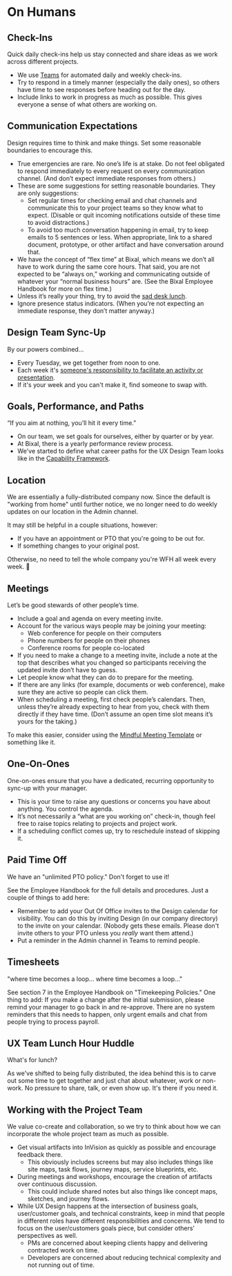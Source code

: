 # On Humans

## Check-Ins

Quick daily check-ins help us stay connected and share ideas as we work across different projects.

- We use [Teams](https://teams.microsoft.com/l/channel/19%3a0e4cd794b0154a3884ab3cf1bed2570a%40thread.skype/General?groupId=7e14dfc1-efbb-4e24-b2b3-404aff013b03&tenantId=31448150-d5ea-4e0e-bf63-51be057306d3) for automated daily and weekly check-ins.
- Try to respond in a timely manner (especially the daily ones), so others have time to see responses before heading out for the day.
- Include links to work in progress as much as possible. This gives everyone a sense of what others are working on.

## Communication Expectations

Design requires time to think and make things. Set some reasonable boundaries to encourage this.

- True emergencies are rare. No one’s life is at stake. Do not feel obligated to respond immediately to every request on every communication channel. (And don’t expect immediate responses from others.)
- These are some suggestions for setting reasonable boundaries. They are only suggestions:
    - Set regular times for checking email and chat channels and communicate this to your project teams so they know what to expect. (Disable or quit incoming notifications outside of these time to avoid distractions.)
    - To avoid too much conversation happening in email, try to keep emails to 5 sentences or less. When appropriate, link to a shared document, prototype, or other artifact and have conversation around that.
- We have the concept of “flex time” at Bixal, which means we don’t all have to work during the same core hours. That said, you are not expected to be “always on,” working and communicating outside of whatever your “normal business hours” are. (See the Bixal Employee Handbook for more on flex time.)
- Unless it’s really your thing, try to avoid the [sad desk lunch](https://saddesklunch.com/what).
- Ignore presence status indicators. (When you’re not expecting an immediate response, they don’t matter anyway.)

## Design Team Sync-Up

By our powers combined…

- Every Tuesday, we get together from noon to one.
- Each week it's [someone's responsibility to facilitate an activity or presentation](https://teams.microsoft.com/l/entity/com.microsoft.teamspace.tab.wiki/tab::3c9e4090-dfc4-4f29-b62e-8248637176d8?context=%7B%22subEntityId%22%3A%22%7B%5C%22pageId%5C%22%3A10%2C%5C%22origin%5C%22%3A2%7D%22%2C%22channelId%22%3A%2219%3Ae9789c9680aa4e948de9f5a97ecb878c%40thread.skype%22%7D&tenantId=31448150-d5ea-4e0e-bf63-51be057306d3).
- If it's your week and you can't make it, find someone to swap with.

## Goals, Performance, and Paths

“If you aim at nothing, you’ll hit it every time.”

- On our team, we set goals for ourselves, either by quarter or by year.
- At Bixal, there is a yearly performance review process.
- We've started to define what career paths for the UX Design Team looks like in the [Capability Framework](capability-framework/about-this-framework.md).

## Location

We are essentially a fully-distributed company now. Since the default is "working from home" until further notice, we no longer need to do weekly updates on our location in the Admin channel.

It may still be helpful in a couple situations, however:
- If you have an appointment or PTO that you're going to be out for.
- If something changes to your original post.

Otherwise, no need to tell the whole company you're WFH all week every week. 😬

## Meetings

Let’s be good stewards of other people’s time.

- Include a goal and agenda on every meeting invite.
- Account for the various ways people may be joining your meeting:
    - Web conference for people on their computers
    - Phone numbers for people on their phones
    - Conference rooms for people co-located
- If you need to make a change to a meeting invite, include a note at the top that describes what you changed so participants receiving the updated invite don’t have to guess.
- Let people know what they can do to prepare for the meeting.
- If there are any links (for example, documents or web conference), make sure they are active so people can click them.
- When scheduling a meeting, first check people’s calendars. Then, unless they’re already expecting to hear from you, check with them directly if they have time. (Don’t assume an open time slot means it’s yours for the taking.)

To make this easier, consider using the [Mindful Meeting Template](https://pglevy.github.io/mindful-meeting-invitation/site/index.html) or something like it.

## One-On-Ones

One-on-ones ensure that you have a dedicated, recurring opportunity to sync-up with your manager.

- This is your time to raise any questions or concerns you have about anything. You control the agenda.
- It’s not necessarily a “what are you working on” check-in, though feel free to raise topics relating to projects and project work.
- If a scheduling conflict comes up, try to reschedule instead of skipping it.

## Paid Time Off

We have an "unlimited PTO policy." Don't forget to use it!

See the Employee Handbook for the full details and procedures. Just a couple of things to add here:
- Remember to add your Out Of Office invites to the Design calendar for visibility. You can do this by inviting Design (in our company directory) to the invite on your calendar. (Nobody gets these emails. Please don't invite others to your PTO unless you _really_ want them attend.)
- Put a reminder in the Admin channel in Teams to remind people.

## Timesheets

"where time becomes a loop… where time becomes a loop…"

See section 7 in the Employee Handbook on "Timekeeping Policies." One thing to add: If you make a change after the initial submission, please remind your manager to go back in and re-approve. There are no system reminders that this needs to happen, only urgent emails and chat from people trying to process payroll.

## UX Team Lunch Hour Huddle

What's for lunch?

As we've shifted to being fully distributed, the idea behind this is to carve out some time to get together and just chat about whatever, work or non-work. No pressure to share, talk, or even show up. It's there if you need it.

## Working with the Project Team

We value co-create and collaboration, so we try to think about how we can incorporate the whole project team as much as possible.

- Get visual artifacts into InVision as quickly as possible and encourage feedback there.
    - This obviously includes screens but may also includes things like site maps, task flows, journey maps, service blueprints, etc.
- During meetings and workshops, encourage the creation of artifacts over continuous discussion.
    - This could include shared notes but also things like concept maps, sketches, and journey flows.
- While UX Design happens at the intersection of business goals, user/customer goals, and technical constraints, keep in mind that people in different roles have different responsibilities and concerns. We tend to focus on the user/customers goals piece, but consider others’ perspectives as well.
    - PMs are concerned about keeping clients happy and delivering contracted work on time.
    - Developers are concerned about reducing technical complexity and not running out of time.
